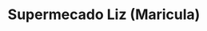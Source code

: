---
title: "Supermecado Liz (Maricula)"
url: /alberdi/supermecado-liz-maricula/
shop: supermercado
---